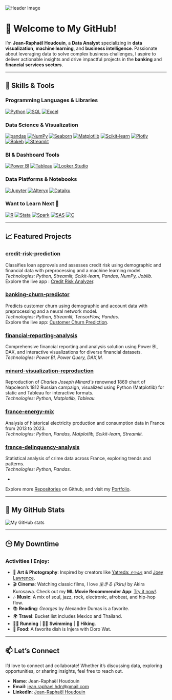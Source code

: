 ![Header Image](https://raw.githubusercontent.com/rhoudouin/rhoudouin/main/header.png)

# 👋 **Welcome to My GitHub!**

I’m **Jean-Raphaël Houdouin**, a **Data Analyst** specializing in **data visualization**, **machine learning**, and **business intelligence**. Passionate about leveraging data to solve complex business challenges, I aspire to deliver actionable insights and drive impactful projects in the **banking** and **financial services sectors**.

---

## 🔧 **Skills & Tools**

### **Programming Languages & Libraries**
[![Python](https://img.shields.io/badge/Python-3776AB?style=for-the-badge&logo=python&logoColor=white)](https://www.python.org/)
[![SQL](https://img.shields.io/badge/SQL-4479A1?style=for-the-badge&logo=postgresql&logoColor=white)](https://www.postgresql.org/)
[![Excel](https://img.shields.io/badge/Excel-217346?style=for-the-badge&logo=microsoft-excel&logoColor=white)](https://www.microsoft.com/en-us/microsoft-365/excel)

### **Data Science & Visualization**
[![pandas](https://img.shields.io/badge/pandas-150458?style=for-the-badge&logo=pandas&logoColor=white)](https://pandas.pydata.org/) 
[![NumPy](https://img.shields.io/badge/NumPy-013243?style=for-the-badge&logo=numpy&logoColor=white)](https://numpy.org/)
[![Seaborn](https://img.shields.io/badge/Seaborn-4C72B0?style=for-the-badge&logo=seaborn&logoColor=white)](https://seaborn.pydata.org/)
[![Matplotlib](https://img.shields.io/badge/Matplotlib-11557C?style=for-the-badge&logo=matplotlib&logoColor=white)](https://matplotlib.org/)
[![Scikit-learn](https://img.shields.io/badge/Scikit--learn-F7931E?style=for-the-badge&logo=scikit-learn&logoColor=white)](https://scikit-learn.org/stable/)
[![Plotly](https://img.shields.io/badge/Plotly-3F4F75?style=for-the-badge&logo=plotly&logoColor=white)](https://plotly.com/)
[![Bokeh](https://img.shields.io/badge/Bokeh-FF7A05?style=for-the-badge&logo=bokeh&logoColor=white)](https://bokeh.org/)
[![Streamlit](https://img.shields.io/badge/Streamlit-FF4B4B?style=for-the-badge&logo=streamlit&logoColor=white)](https://streamlit.io/)

### **BI & Dashboard Tools**
[![Power BI](https://img.shields.io/badge/PowerBI-F2C811?style=for-the-badge&logo=power-bi&logoColor=white)](https://powerbi.microsoft.com/)
[![Tableau](https://img.shields.io/badge/Tableau-E97627?style=for-the-badge&logo=tableau&logoColor=white)](https://www.tableau.com/)
[![Looker Studio](https://img.shields.io/badge/Looker_Studio-4285F4?style=for-the-badge&logo=google-data-studio&logoColor=white)](https://lookerstudio.google.com/)

### **Data Platforms & Notebooks**
[![Jupyter](https://img.shields.io/badge/Jupyter-F37626?style=for-the-badge&logo=jupyter&logoColor=white)](https://jupyter.org/)
[![Alteryx](https://img.shields.io/badge/Alteryx-097AB8?style=for-the-badge&logo=alteryx&logoColor=white)](https://www.alteryx.com/)
[![Dataiku](https://img.shields.io/badge/Dataiku-171C3A?style=for-the-badge&logo=dataiku&logoColor=white)](https://www.dataiku.com/)

### **Want to Learn Next** 🎯
[![R](https://img.shields.io/badge/R-276DC3?style=for-the-badge&logo=r&logoColor=white)](https://www.r-project.org/) [![Stata](https://img.shields.io/badge/Stata-005C82?style=for-the-badge&logo=stata&logoColor=white)](https://www.stata.com/) [![Spark](https://img.shields.io/badge/Spark-E25A1C?style=for-the-badge&logo=apachespark&logoColor=white)](https://spark.apache.org/) [![SAS](https://img.shields.io/badge/SAS-005184?style=for-the-badge&logo=sas&logoColor=white)](https://www.sas.com/) [![C](https://img.shields.io/badge/C-00599C?style=for-the-badge&logo=c&logoColor=white)](https://en.wikipedia.org/wiki/C_(programming_language))

---

## 📈 **Featured Projects**

### **[credit-risk-prediction](https://github.com/RaphaelHoudouin/credit-risk-prediction)**  
Classifies loan approvals and assesses credit risk using demographic and financial data with preprocessing and a machine learning model.  
*Technologies: Python, Streamlit, Scikit-learn, Pandas, NumPy, Joblib.*  
Explore the live app : [Credit Risk Analyzer](https://raphaelhoudouin-credit-risk-prediction.streamlit.app/).

### **[banking-churn-predictor](https://github.com/RaphaelHoudouin/banking-churn-prediction)**
Predicts customer churn using demographic and account data with preprocessing and a neural network model.  
*Technologies: Python, Streamlit, TensorFlow, Pandas.*  
Explore the live app: [Customer Churn Prediction](https://raphaelhoudouin-banking-churn-prediction.streamlit.app/).

### **[financial-reporting-analysis](https://github.com/RaphaelHoudouin/financial-reporting-analysis)**
Comprehensive financial reporting and analysis solution using Power BI, DAX, and interactive visualizations for diverse financial datasets.
*Technologies: Power BI, Power Query, DAX,M.*

### **[minard-visualization-reproduction](https://github.com/RaphaelHoudouin/minard-visualization-reproduction)**
Reproduction of *Charles Joseph Minard's* renowned 1869 chart of Napoleon’s 1812 Russian campaign, visualized using Python (Matplotlib) for static and Tableau for interactive formats.  
*Technologies: Python, Matplotlib, Tableau.*

### **[france-energy-mix](https://github.com/RaphaelHoudouin/france-energy-mix)**
Analysis of historical electricity production and consumption data in France from 2013 to 2023.  
*Technologies: Python, Pandas, Matplotlib, Scikit-learn, Streamlit.*

### **[france-delinquency-analysis](https://github.com/RaphaelHoudouin/france-delinquency-analysis)**
Statistical analysis of crime data across France, exploring trends and patterns.  
*Technologies: Python, Pandas.*

- 
Explore more [Repositories](https://github.com/raphaelhoudouin?tab=repositories) on Github, and visit my [Portfolio](https://github.com/raphaelhoudouin/portfolio).

---

## 👤 **My GitHub Stats**

![My GitHub stats](https://github-readme-stats.vercel.app/api?username=raphaelhoudouin&show_icons=true&theme=transparent)

---

## 🕒 **My Downtime**

### Activities I Enjoy:
- 🎨 **Art & Photography**: Inspired by creators like [Yatreda: ያጥሬዳ](https://yatreda.com/) and [Joey Lawrence](https://joeylshop.com/pages/exhibitions).
- 🎬 **Cinema**: Watching classic films, I love *生きる (Ikiru)* by Akira Kurosawa. Check out my **ML Movie Recommender App**: [Try it now!](https://raphaelhoudouin-movies-recommender-system.streamlit.app/).
- 🎶 **Music**: A mix of soul, jazz, rock, electronic, afrobeat, and hip-hop flow.
- 📚 **Reading**: *Georges* by Alexandre Dumas is a favorite.
- 🌍 **Travel**: Bucket list includes Mexico and Thailand.
- 🏃‍♂️ **Running** | 🏊‍♂️ **Swimming** | 🥾 **Hiking**.
- 🍲 **Food**: A favorite dish is Injera with Doro Wat.

---

## 📫 **Let’s Connect**

I’d love to connect and collaborate! Whether it’s discussing data, exploring opportunities, or sharing insights, feel free to reach out.

- **Name**: Jean-Raphaël Houdouin  
- **Email**: [jean.raphael.hdn@gmail.com](mailto:jean.raphael.hdn@gmail.com)  
- **LinkedIn**: [Jean-Raphaël Houdouin](https://linkedin.com/in/jeanraphaelhoudouin)

